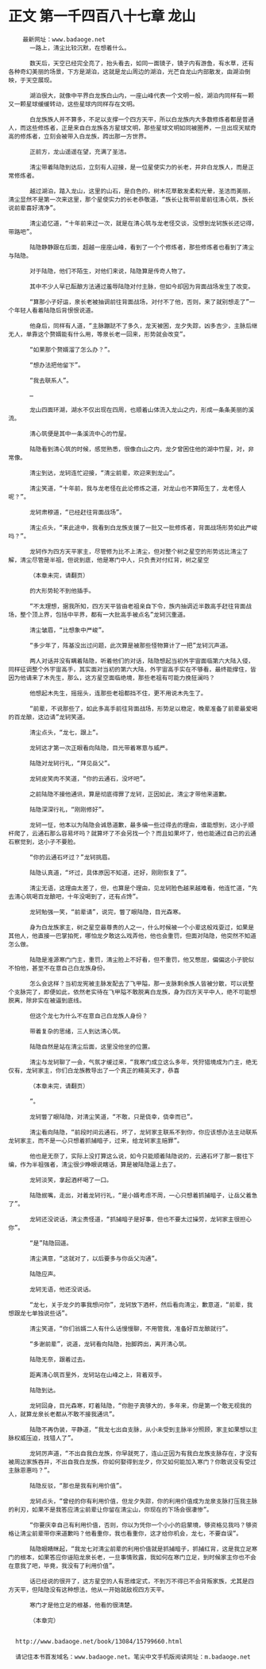 # 正文 第一千四百八十七章 龙山
        最新网址：www.badaoge.net
          一路上，清尘比较沉默，在想着什么。
      
          数天后，天空已经完全亮了，抬头看去，如同一面镜子，镜子内有游鱼，有水草，还有各种奇幻美丽的场景，下方是湖泊，这就是龙山周边的湖泊，光芒自龙山内部散发，由湖泊倒映，于天空展现。
      
          湖泊很大，就像中平界白龙族白山内，一座山峰代表一个文明一般，湖泊内同样有一颗又一颗星球缓缓转动，这些星球内同样存在文明。
      
          白龙族族人并不算多，不足以支撑一个四方天平，所以白龙族内大多数修炼者都是普通人，而这些修炼者，正是来自白龙族各方星球文明，那些星球文明如同被圈养，一旦出现天赋奇高的修炼者，立刻会被带入白龙族，跨出那一方世界。
      
          正前方，龙山遥遥在望，充满了圣洁。
      
          清尘带着陆隐到达后，立刻有人迎接，是一位星使实力的长老，并非白龙族人，而是正常修炼者。
      
          越过湖泊，踏入龙山，这里的山石，是白色的，树木花草散发柔和光晕，圣洁而美丽，清尘显然不是第一次来这里，那个星使实力的长老恭敬道，“族长让我带前辈前往清心筑，族长说前辈喜好清净”。
      
          清尘追忆道，“十年前来过一次，就是在清心筑与龙老怪交谈，没想到龙轲族长还记得，带路吧”。
      
          陆隐静静跟在后面，超越一座座山峰，看到了一个个修炼者，那些修炼者也看到了清尘与陆隐。
      
          对于陆隐，他们不陌生，对他们来说，陆隐算是传奇人物了。
      
          其中不少人早已酝酿方法通过羞辱陆隐对付主脉，但如今却因为背面战场发生了改变。
      
          “算那小子好运，泉长老被抽调前往背面战场，对付不了他，否则，来了就别想走了”一个年轻人看着陆隐后背恨恨说道。
      
          他身后，同样有人道，“主脉蹦跶不了多久，龙天被困，龙夕失踪，凶多吉少，主脉后继无人，单靠这个赘婿能有什么用，等泉长老一回来，形势就会改变”。
      
          “如果那个赘婿溜了怎么办？”。
      
          “想办法把他留下”。
      
          “我去联系人”。
      
          …
      
          龙山四面环湖，湖水不仅出现在四周，也顺着山体流入龙山之内，形成一条条美丽的溪流。
      
          清心筑便是其中一条溪流中心的竹屋。
      
          陆隐看到清心筑的时候，感觉熟悉，很像白山之内，龙夕曾困住他的湖中竹屋，对，非常像。
      
          清尘到达，龙轲连忙迎接，“清尘前辈，欢迎来到龙山”。
      
          清尘笑道，“十年前，我与龙老怪在此论修炼之道，对龙山也不算陌生了，龙老怪人呢？”。
      
          龙轲肃穆道，“已经赶往背面战场”。
      
          清尘点头，“来此途中，我看到白龙族支援了一批又一批修炼者，背面战场形势如此严峻吗？”。
      
          龙轲作为四方天平家主，尽管修为比不上清尘，但对整个树之星空的形势远比清尘了解，清尘尽管是半祖，但说到底，他是寒门中人，只负责对付红背，树之星空
      
          （本章未完，请翻页）
      
          的大形势轮不到他插手。
      
          “不太理想，据我所知，四方天平皆由老祖亲自下令，族内抽调近半数高手赶往背面战场，整个顶上界，包括中平界，都有一大批高手被点名”龙轲沉重道。
      
          清尘皱眉，“比想象中严峻”。
      
          “多少年了，阵基没出过问题，此次算是被那些怪物算计了一把”龙轲沉声道。
      
          两人对话并没有瞒着陆隐，听着他们的对话，陆隐想起当初外宇宙面临第六大陆入侵，同样征调整个外宇宙高手，其实面对当初的第六大陆，外宇宙高手实在不够看，最终能撑住，皆因为他请来了木先生，那么，这方星空面临绝境，那些老祖有可能力挽狂澜吗？
      
          他想起木先生，摇摇头，连那些老祖都挡不住，更不用说木先生了。
      
          “前辈，不说那些了，如此多高手前往背面战场，形势足以稳定，晚辈准备了前辈最爱喝的百龙酿，这边请”龙轲笑道。
      
          清尘点头，“龙七，跟上”。
      
          龙轲这才第一次正眼看向陆隐，目光带着寒意与威严。
      
          陆隐对龙轲行礼，“拜见岳父”。
      
          龙轲皮笑肉不笑道，“你的云通石，没坏吧”。
      
          之前陆隐不接他通讯，算是彻底得罪了龙轲，正因如此，清尘才带他来道歉。
      
          陆隐深深行礼，“刚刚修好”。
      
          龙轲一怔，他本以为陆隐会诚恳道歉，最多编一些过得去的理由，谁能想到，这小子顺杆爬了，云通石那么容易坏吗？就算坏了不会另找一个？而且如果坏了，他也能通过自己的云通石察觉到，这小子不要脸。
      
          “你的云通石坏过？”龙轲挑眉。
      
          陆隐认真道，“坏过，具体原因不知道，还好，刚刚恢复了”。
      
          清尘无语，这理由太差了，但，也算是个理由，见龙轲脸色越来越难看，他连忙道，“先去清心筑喝百龙酿吧，十年没喝到了，还有点馋”。
      
          龙轲勉强一笑，“前辈请”，说完，瞥了眼陆隐，目光森寒。
      
          身为白龙族家主，树之星空最尊贵的人之一，什么时候被一个小辈这般戏耍过，如果是其他人，他直接一巴掌拍死，哪怕龙夕敢这么戏弄他，他也会重罚，但面对陆隐，他突然不知道怎么做。
      
          陆隐是淮源寒门门主，重罚，清尘脸上不好看，但不重罚，他又憋屈，偏偏这小子貌似不怕他，甚至不在意自己白龙族身份。
      
          怎么会这样？当初龙宪被主脉发配去了飞甲隘，那一支脉剩余族人皆被分散，可以说整个支脉完了，即便如此，依然老实待在飞甲隘不敢脱离白龙族，身为四方天平中人，绝不可能想脱离，除非实在被逼到底线。
      
          但这个龙七为什么不在意自己白龙族人身份？
      
          带着复杂的思绪，三人到达清心筑。
      
          陆隐自然是站在清尘后面，这里没他坐的位置。
      
          清尘与龙轲聊了一会，气氛才缓过来，“我寒门成立这么多年，凭狩猎境成为门主，绝无仅有，龙轲家主，你们白龙族教导出了一个真正的精英天才，恭喜
      
          （本章未完，请翻页）
      
          ”。
      
          龙轲瞥了眼陆隐，对清尘笑道，“不敢，只是侥幸，侥幸而已”。
      
          清尘看向陆隐，“前段时间云通石，坏了，龙轲家主联系不到你，你应该想办法主动联系龙轲家主，而不是一心只想着抓捕暗子，过来，给龙轲家主赔罪”。
      
          他也是无奈了，实际上没打算这么说，如今只能顺着陆隐说的，云通石坏了那一套往下编，作为半祖强者，清尘很少睁眼说瞎话，算是被陆隐逼上去了。
      
          龙轲淡笑，拿起酒杯喝了一口。
      
          陆隐抿嘴，走出，对着龙轲行礼，“是小婿考虑不周，一心只想着抓捕暗子，让岳父着急了”。
      
          龙轲还没说话，清尘责怪道，“抓捕暗子是好事，但也不要太过操劳，龙轲家主很担心你”。
      
          “是”陆隐回道。
      
          清尘满意，“这就对了，以后要多与你岳父沟通”。
      
          陆隐应声。
      
          龙轲无语，他还没说话。
      
          “龙七，关于龙夕的事我想问你”，龙轲放下酒杯，然后看向清尘，歉意道，“前辈，我想跟龙七单独说些话”。
      
          清尘笑道，“你们翁婿二人有什么话慢慢聊，不用管我，准备好百龙酿就行”。
      
          “多谢前辈”，说道，龙轲看向陆隐，抬脚跨出，离开清心筑。
      
          陆隐无奈，跟着过去。
      
          距离清心筑百里外，龙轲站在山峰之上，背着双手。
      
          陆隐到达。
      
          龙轲回身，目光森寒，盯着陆隐，“你胆子真够大的，多年来，你是第一个敢无视我的人，就算龙泉长老都从不敢不接我通讯”。
      
          陆隐不再伪装，平静道，“我龙七出自支脉，从小未受到主脉半分照顾，家主如果想以主脉权威压迫，找错人了”。
      
          龙轲厉声道，“不出自我白龙族，你早就死了，连山正因为有我白龙族支脉存在，才没有被周边家族吞并，不出自我白龙族，你如何娶得到龙夕，你又如何能加入寒门？你敢说没有受过主脉恩惠吗？”。
      
          陆隐反驳，“那也是我有利用价值”。
      
          龙轲点头，“曾经的你有利用价值，但龙夕失踪，你的利用价值成为龙泉支脉打压我主脉的利刃，如果不是我答应清尘前辈让你留在清尘山，你现在的下场会很凄惨”。
      
          “你要庆幸自己有利用价值，否则，你以为凭你一个小小的启蒙境，够资格见我吗？够资格让清尘前辈带你来道歉吗？他看重你，我也看重你，这才给你机会，龙七，不要自误”。
      
          陆隐眼睛眯起，“我龙七对清尘前辈的利用价值就是抓捕暗子，抓捕红背，这是我立足寒门的根本，如果答应你诬陷龙泉长老，一旦事情败露，我如何在寒门立足，到时候家主你也不会在意我了吧，毕竟，我没有了利用价值”。
      
          话已经说的很开了，这方星空的人有思维定式，不到万不得已不会背叛家族，尤其是四方天平，但陆隐没有这种想法，他从一开始就敌视四方天平。
      
          寒门才是他立足的根基，他看的很清楚。
      
          （本章完）
      
      
      http://www.badaoge.net/book/13084/15799660.html
      
      请记住本书首发域名：www.badaoge.net。笔尖中文手机版阅读网址：m.badaoge.net